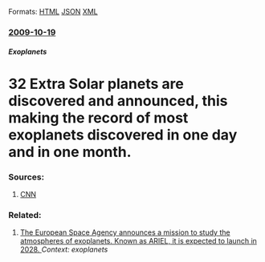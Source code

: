 
Formats: [HTML](/news/2009/10/19/32-extra-solar-planets-are-discovered-and-announced-this-making-the-record-of-most-exoplanets-discovered-in-one-day-and-in-one-month.html)  [JSON](/news/2009/10/19/32-extra-solar-planets-are-discovered-and-announced-this-making-the-record-of-most-exoplanets-discovered-in-one-day-and-in-one-month.json)  [XML](/news/2009/10/19/32-extra-solar-planets-are-discovered-and-announced-this-making-the-record-of-most-exoplanets-discovered-in-one-day-and-in-one-month.xml)  

### [2009-10-19](/news/2009/10/19/index.md)

##### Exoplanets
#  32 Extra Solar planets are discovered and announced, this making the record of most exoplanets discovered in one day and in one month. 




### Sources:

1. [CNN](http://www.cnn.com/2009/TECH/science/10/19/space.new.planets/index.html)

### Related:

1. [The European Space Agency announces a mission to study the atmospheres of exoplanets. Known as ARIEL, it is expected to launch in 2028. ](/news/2018/03/20/the-european-space-agency-announces-a-mission-to-study-the-atmospheres-of-exoplanets-known-as-ariel-it-is-expected-to-launch-in-2028.md) _Context: exoplanets_
